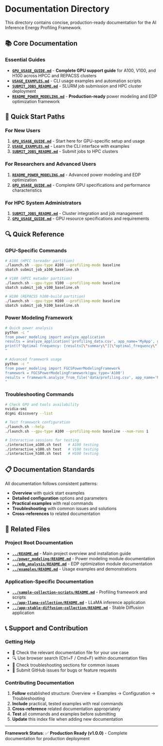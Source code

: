 # Documentation Directory

This directory contains concise, production-ready documentation for the AI Inference Energy Profiling Framework.

## 📚 Core Documentation

### **Essential Guides**
- **[`GPU_USAGE_GUIDE.md`](GPU_USAGE_GUIDE.md)** - **Complete GPU support guide** for A100, V100, and H100 across HPCC and REPACSS clusters
- **[`USAGE_EXAMPLES.md`](USAGE_EXAMPLES.md)** - CLI usage examples and automation scripts
- **[`SUBMIT_JOBS_README.md`](SUBMIT_JOBS_README.md)** - SLURM job submission and HPC cluster deployment
- **[`README_POWER_MODELING.md`](README_POWER_MODELING.md)** - **Production-ready** power modeling and EDP optimization framework

## 🚀 Quick Start Paths

### For New Users
1. **[`GPU_USAGE_GUIDE.md`](GPU_USAGE_GUIDE.md)** - Start here for GPU-specific setup and usage
2. **[`USAGE_EXAMPLES.md`](USAGE_EXAMPLES.md)** - Learn the CLI interface with examples
3. **[`SUBMIT_JOBS_README.md`](SUBMIT_JOBS_README.md)** - Submit jobs to HPC clusters

### For Researchers and Advanced Users  
1. **[`README_POWER_MODELING.md`](README_POWER_MODELING.md)** - Advanced power modeling and EDP optimization
2. **[`GPU_USAGE_GUIDE.md`](GPU_USAGE_GUIDE.md)** - Complete GPU specifications and performance characteristics

### For HPC System Administrators
1. **[`SUBMIT_JOBS_README.md`](SUBMIT_JOBS_README.md)** - Cluster integration and job management
2. **[`GPU_USAGE_GUIDE.md`](GPU_USAGE_GUIDE.md)** - GPU resource specifications and requirements

## 🔍 Quick Reference

### GPU-Specific Commands
```bash
# A100 (HPCC toreador partition)
./launch.sh --gpu-type A100 --profiling-mode baseline
sbatch submit_job_a100_baseline.sh

# V100 (HPCC matador partition)  
./launch.sh --gpu-type V100 --profiling-mode baseline
sbatch submit_job_v100_baseline.sh

# H100 (REPACSS h100-build partition)
./launch.sh --gpu-type H100 --profiling-mode baseline  
sbatch submit_job_h100_baseline.sh
```

### Power Modeling Framework
```bash
# Quick power analysis
python -c "
from power_modeling import analyze_application
results = analyze_application('profiling_data.csv', app_name='MyApp', gpu_type='A100')
print(f'Optimal frequency: {results[\"summary\"][\"optimal_frequency\"]} MHz')
"

# Advanced framework usage
python -c "
from power_modeling import FGCSPowerModelingFramework
framework = FGCSPowerModelingFramework(gpu_type='A100')
results = framework.analyze_from_file('data/profiling.csv', app_name='MyApp')
"
```

### Troubleshooting Commands
```bash
# Check GPU and tools availability
nvidia-smi
dcgmi discovery --list

# Test framework configuration  
./launch.sh --help
./launch.sh --gpu-type A100 --profiling-mode baseline --num-runs 1

# Interactive sessions for testing
./interactive_a100.sh test   # A100 testing
./interactive_v100.sh test   # V100 testing  
./interactive_h100.sh test   # H100 testing
```

## 📋 Documentation Standards

All documentation follows consistent patterns:
- **Overview** with quick start examples
- **Detailed configuration** options and parameters  
- **Practical examples** with real commands
- **Troubleshooting** with common issues and solutions
- **Cross-references** to related documentation

## 🔗 Related Files

### Project Root Documentation
- **[`../README.md`](../README.md)** - Main project overview and installation guide
- **[`../power_modeling/README.md`](../power_modeling/README.md)** - Power modeling module documentation
- **[`../edp_analysis/README.md`](../edp_analysis/README.md)** - EDP optimization module documentation
- **[`../examples/README.md`](../examples/README.md)** - Usage examples and demonstrations

### Application-Specific Documentation  
- **[`../sample-collection-scripts/README.md`](../sample-collection-scripts/README.md)** - Profiling framework and scripts
- **[`../app-llama-collection/README.md`](../app-llama-collection/README.md)** - LLaMA inference application
- **[`../app-stable-diffusion-collection/README.md`](../app-stable-diffusion-collection/README.md)** - Stable Diffusion application

## 📞 Support and Contribution

### Getting Help
- 📖 Check the relevant documentation file for your use case
- 🔍 Use browser search (Ctrl+F / Cmd+F) within documentation files  
- 🐛 Check troubleshooting sections for common issues
- 💬 Submit GitHub issues for bugs or feature requests

### Contributing Documentation
1. **Follow** established structure: Overview → Examples → Configuration → Troubleshooting
2. **Include** practical, tested examples with real commands
3. **Cross-reference** related documentation appropriately
4. **Test** all commands and examples before submitting
5. **Update** this index file when adding new documentation

---

**Framework Status**: ✅ **Production Ready (v1.0.0)** - Complete documentation for production deployment
